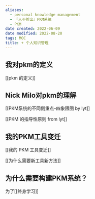 ```yaml
---
aliases:
  - personal knowledge management
  - 『入不孵出』PKM系统
  - PKM
date created: 2022-06-09
date modified: 2022-08-20
tags: MOC
title: + 个人知识管理
---
```


## 我对pkm的定义

[[pkm 的定义]]

## Nick Milo对pkm的理解

[[PKM系统的不同侧重点-四象限图 by lyt]]

[[PKM 的指导性原则 from lyt]]

## 我的PKM工具变迁

[[我的 PKM 工具变迁]]

[[为什么需要新工具新方法]]

## 为什么需要构建PKM系统？

为了[[终身学习]]
